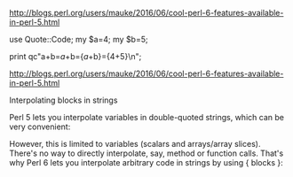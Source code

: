 http://blogs.perl.org/users/mauke/2016/06/cool-perl-6-features-available-in-perl-5.html


use Quote::Code;
my $a=4;
my $b=5;

print qc"a+b=$a+$b={$a+$b}={4+5}\n";

http://blogs.perl.org/users/mauke/2016/06/cool-perl-6-features-available-in-perl-5.html

Interpolating blocks in strings

Perl 5 lets you interpolate variables in double-quoted strings, which can be very convenient:

However, this is limited to variables (scalars and arrays/array slices). There's no way to directly interpolate, say, method or function calls. That's why Perl 6 lets you interpolate arbitrary code in strings by using { blocks }: